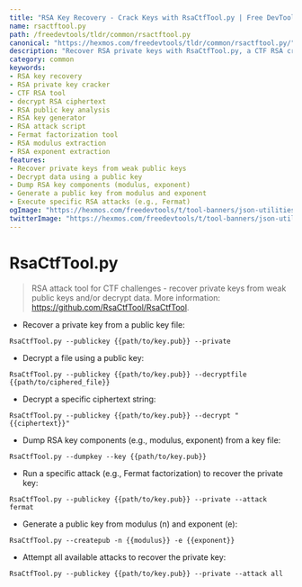 ```yaml
---
title: "RSA Key Recovery - Crack Keys with RsaCtfTool.py | Free DevTools"
name: rsactftool.py
path: /freedevtools/tldr/common/rsactftool.py
canonical: "https://hexmos.com/freedevtools/tldr/common/rsactftool.py/"
description: "Recover RSA private keys with RsaCtfTool.py, a CTF RSA cracking tool. Decrypt ciphertexts and analyze weak keys effortlessly. Free online tool, no registration required."
category: common
keywords:
- RSA key recovery
- RSA private key cracker
- CTF RSA tool
- decrypt RSA ciphertext
- RSA public key analysis
- RSA key generator
- RSA attack script
- Fermat factorization tool
- RSA modulus extraction
- RSA exponent extraction
features:
- Recover private keys from weak public keys
- Decrypt data using a public key
- Dump RSA key components (modulus, exponent)
- Generate a public key from modulus and exponent
- Execute specific RSA attacks (e.g., Fermat)
ogImage: "https://hexmos.com/freedevtools/t/tool-banners/json-utilities-banner.png"
twitterImage: "https://hexmos.com/freedevtools/t/tool-banners/json-utilities-banner.png"
---
```


# RsaCtfTool.py

> RSA attack tool for CTF challenges - recover private keys from weak public keys and/or decrypt data.
> More information: <https://github.com/RsaCtfTool/RsaCtfTool>.

- Recover a private key from a public key file:

`RsaCtfTool.py --publickey {{path/to/key.pub}} --private`

- Decrypt a file using a public key:

`RsaCtfTool.py --publickey {{path/to/key.pub}} --decryptfile {{path/to/ciphered_file}}`

- Decrypt a specific ciphertext string:

`RsaCtfTool.py --publickey {{path/to/key.pub}} --decrypt "{{ciphertext}}"`

- Dump RSA key components (e.g., modulus, exponent) from a key file:

`RsaCtfTool.py --dumpkey --key {{path/to/key.pub}}`

- Run a specific attack (e.g., Fermat factorization) to recover the private key:

`RsaCtfTool.py --publickey {{path/to/key.pub}} --private --attack fermat`

- Generate a public key from modulus (n) and exponent (e):

`RsaCtfTool.py --createpub -n {{modulus}} -e {{exponent}}`

- Attempt all available attacks to recover the private key:

`RsaCtfTool.py --publickey {{path/to/key.pub}} --private --attack all`
